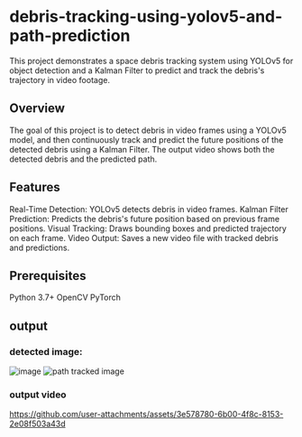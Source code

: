 # debris-tracking-using-yolov5-and-path-prediction

This project demonstrates a space debris tracking system using YOLOv5 for object detection and a Kalman Filter to predict and track the debris's trajectory in video footage.

## Overview
The goal of this project is to detect debris in video frames using a YOLOv5 model, and then continuously track and predict the future positions of the detected debris using a Kalman Filter. The output video shows both the detected debris and the predicted path.

## Features
Real-Time Detection: YOLOv5 detects debris in video frames.
Kalman Filter Prediction: Predicts the debris's future position based on previous frame positions.
Visual Tracking: Draws bounding boxes and predicted trajectory on each frame.
Video Output: Saves a new video file with tracked debris and predictions.

## Prerequisites
Python 3.7+
OpenCV
PyTorch

## output

### detected image:
![image](https://github.com/user-attachments/assets/1458de5d-242e-44a0-9805-abc9a176970a)
![path tracked image](https://github.com/user-attachments/assets/94eb5547-ef0d-4439-90c9-e8c8ff075ee5)


### output video
https://github.com/user-attachments/assets/3e578780-6b00-4f8c-8153-2e08f503a43d

